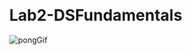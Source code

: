 # Lab2-DSFundamentals
![pongGif](https://user-images.githubusercontent.com/59737925/139454317-88e5730a-5f75-4e17-80fa-2840d0ae62b9.gif)
